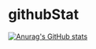 # githubStat
[![Anurag's GitHub stats](https://github-readme-stats.vercel.app/api?username=bonjunku)](https://github.com/anuraghazra/github-readme-stats)

